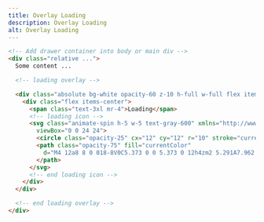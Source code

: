 ```yaml
---
title: Overlay Loading
description: Overlay Loading
alt: Overlay Loading
---
```


<base-snippet :centered_preview="false" custom_preview_class="flex items-center justify-center bg-indigo-50 p-4">

  <template v-slot:preview>
    <!-- card -->
    <div class="max-w-sm flex flex-col rounded-lg overflow-hidden bg-white shadow-lg relative">
      <!-- loading overlay -->
      <div class="absolute bg-white opacity-60 z-10 h-full w-full flex items-center justify-center">
        <div class="flex items-center">
          <span class="text-3xl mr-4">Loading</span>
          <!-- loading icon -->
          <svg class="animate-spin h-5 w-5 text-gray-600" xmlns="http://www.w3.org/2000/svg" fill="none"
            viewBox="0 0 24 24">
            <circle class="opacity-25" cx="12" cy="12" r="10" stroke="currentColor" stroke-width="4"></circle>
            <path class="opacity-75" fill="currentColor"
              d="M4 12a8 8 0 018-8V0C5.373 0 0 5.373 0 12h4zm2 5.291A7.962 7.962 0 014 12H0c0 3.042 1.135 5.824 3 7.938l3-2.647z">
            </path>
          </svg>
          <!-- end loading icon -->
        </div>
      </div>
      <!-- end loading overlay -->
      <!-- card cover -->
      <img class="object-cover w-full"
        src="https://images.unsplash.com/photo-1514897575457-c4db467cf78e?ixid=MnwxMjA3fDB8MHxwaG90by1wYWdlfHx8fGVufDB8fHx8&ixlib=rb-1.2.1&auto=format&fit=crop&w=384"
        alt="" />
      <!-- end card cover -->
      <!-- card content -->
      <div class="flex-1 px-6 py-4">
        <div class="font-bold text-xl mb-2">Card Title</div>
        <p class="text-gray-700 text-base">Lorem ipsum dolor sit amet, consectetur adipisicing elit. Voluptatibus quia,
          nulla!</p>
      </div>
      <!-- end card content -->
      <!-- card footer -->
      <div class="px-6 py-4 bg-gray-100">
        <button type="button"
          class="bg-blue-600 hover:bg-blue-700 py-2 px-4 text-sm font-medium text-white border border-transparent rounded-lg focus:outline-none">Action</button>
      </div>
      <!-- end card footer -->
    </div>
    <!-- end card -->
  </template>

  ```html
  <!-- Add drawer container into body or main div -->
  <div class="relative ...">
    Some content ...

    <!-- loading overlay -->

    <div class="absolute bg-white opacity-60 z-10 h-full w-full flex items-center justify-center">
      <div class="flex items-center">
        <span class="text-3xl mr-4">Loading</span>
        <!-- loading icon -->
        <svg class="animate-spin h-5 w-5 text-gray-600" xmlns="http://www.w3.org/2000/svg" fill="none"
          viewBox="0 0 24 24">
          <circle class="opacity-25" cx="12" cy="12" r="10" stroke="currentColor" stroke-width="4"></circle>
          <path class="opacity-75" fill="currentColor"
            d="M4 12a8 8 0 018-8V0C5.373 0 0 5.373 0 12h4zm2 5.291A7.962 7.962 0 014 12H0c0 3.042 1.135 5.824 3 7.938l3-2.647z">
          </path>
        </svg>
        <!-- end loading icon -->
      </div>
    </div>

    <!-- end loading overlay -->
  </div>
  ```

  <template v-slot:source>
    <a class="btn btn-primary btn-lg" href="https://play.tailwindcss.com/OH3Qg4lmpQ">Live Edit</a>
  </template>

</base-snippet>

<related-ui search_key="card"></related-ui>